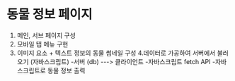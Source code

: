 # 동물 정보 페이지

1. 메인, 서브 페이지 구성
2. 모바일 탭 메뉴 구현
3. 이미지 요소 + 텍스트 정보의 동물 썸네일 구성
4.데이터로 가공하여 서버에서 불러오기 (자바스크립트)
    -서버 (db) ---> 클라이언트
    -자바스크립트 fetch API
    -자바스크립트로 동물 정보 출력